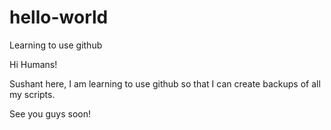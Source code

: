 # hello-world
Learning to use github

Hi Humans!

Sushant here, I am learning to use github so that I can create backups of all my scripts.

See you guys soon!

